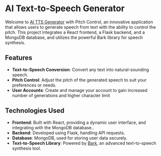 # AI Text-to-Speech Generator

Welcome to [AI TTS Generator](https://ai-tts-generator.onrender.com/) with Pitch Control, an innovative application that allows users to generate speech from text with the ability to control the pitch. This project integrates a React frontend, a Flask backend, and a MongoDB database, and utilizes the powerful Bark library for speech synthesis.

## Features

- **Text-to-Speech Conversion**: Convert any text into natural-sounding speech.
- **Pitch Control**: Adjust the pitch of the generated speech to suit your preferences or needs.
- **User Accounts**: Create and manage your account to gain increased number of generations and higher character limit
<!-- - **Responsive Design**: Accessible from any device, ensuring a seamless user experience. -->

## Technologies Used

- **Frontend**: Built with React, providing a dynamic user interface, and integrating with the MongoDB database..
- **Backend**: Developed using Flask, handling API requests.
- **Database**: MongoDB, used for storing user data securely.
- **Text-to-Speech Library**: Powered by [Bark](https://github.com/suno-ai/bark), an advanced text-to-speech synthesis tool.
